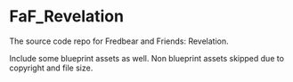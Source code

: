 # FaF_Revelation
The source code repo for Fredbear and Friends: Revelation. 

Include some blueprint assets as well. Non blueprint assets skipped due to copyright and file size.